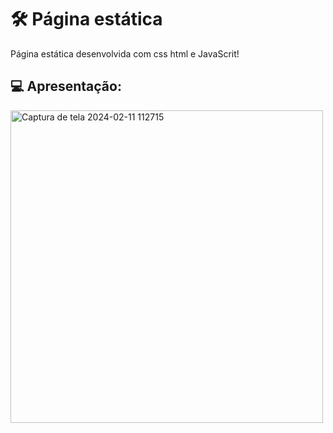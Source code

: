 # 🛠️ Página estática
Página estática desenvolvida com css html e JavaScrit!

## 💻 Apresentação:
<img width="500" alt="Captura de tela 2024-02-11 112715" src="https://github.com/SuzukiJhor/LandinPage-Montain/assets/95131108/8d3c09e8-814b-4515-b4e2-ca1b53d6a162">
